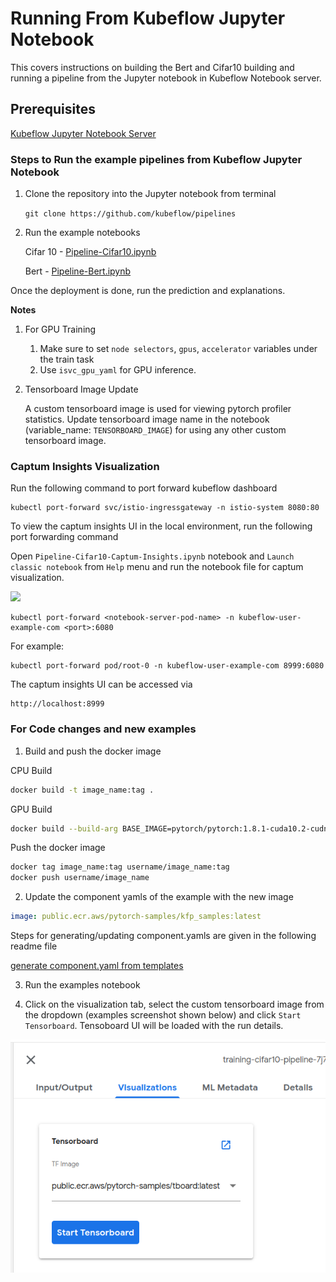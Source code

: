 # Running From Kubeflow Jupyter Notebook

This covers instructions on building the Bert and Cifar10 building and running a pipeline from the Jupyter notebook in Kubeflow Notebook server.

## Prerequisites

[Kubeflow Jupyter Notebook Server](https://www.kubeflow.org/docs/components/notebooks/setup/)

### Steps to Run the example pipelines from Kubeflow Jupyter Notebook

1. Clone the repository into the Jupyter notebook from terminal

   `git clone https://github.com/kubeflow/pipelines`

2. Run the example notebooks

   Cifar 10 - [Pipeline-Cifar10.ipynb](Pipeline-Cifar10.ipynb)

   Bert - [Pipeline-Bert.ipynb](Pipeline-Bert.ipynb)

Once the deployment is done, run the prediction and explanations.

**Notes**

1. For GPU Training
   1. Make sure to set `node selectors`, `gpus`, `accelerator` variables under the train task
   2. Use `isvc_gpu_yaml` for GPU inference.

2. Tensorboard Image Update

   A custom tensorboard image is used for viewing pytorch profiler statistics. Update tensorboard image name in the notebook (variable_name: `TENSORBOARD_IMAGE`) for using any other custom tensorboard image.

### Captum Insights Visualization

Run the following command to port forward kubeflow dashboard

```
kubectl port-forward svc/istio-ingressgateway -n istio-system 8080:80
```

To view the captum insights UI in the local environment, run the following port forwarding command

Open `Pipeline-Cifar10-Captum-Insights.ipynb` notebook and `Launch classic notebook` from `Help` menu and run the notebook file for captum visualization.

![](serve.png)

```
kubectl port-forward <notebook-server-pod-name> -n kubeflow-user-example-com <port>:6080
```

For example:

```
kubectl port-forward pod/root-0 -n kubeflow-user-example-com 8999:6080
```

The captum insights UI can be accessed via

```
http://localhost:8999
```

### For Code changes and new examples

1. Build and push the docker image

CPU Build

```bash
docker build -t image_name:tag .
```

GPU Build

```bash
docker build --build-arg BASE_IMAGE=pytorch/pytorch:1.8.1-cuda10.2-cudnn7-runtime -t image_name:tag .
```

Push the docker image

```bash
docker tag image_name:tag username/image_name:tag
docker push username/image_name
```

2. Update the component yamls of the example with the new image

```yaml
image: public.ecr.aws/pytorch-samples/kfp_samples:latest
```

Steps for generating/updating component.yamls are given in the following readme file

[generate component.yaml from templates](utils/template-generation.md)

3. Run the examples notebook

4. Click on the visualization tab, select the custom tensorboard image from the dropdown (examples screenshot shown below) and click `Start Tensorboard`. Tensoboard UI will be loaded with the run details.

![](screenshots/tensorboard.png)
